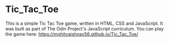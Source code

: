 # Tic_Tac_Toe
This is a simple Tic Tac Toe game, written in HTML, CSS and JavaScript. It was built as part of The Odin Project's JavaScript curriculum. You can play the game here: https://mohitvaishnav56.github.io/Tic_Tac_Toe/
